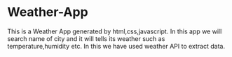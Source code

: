 # Weather-App
This is a Weather App generated by html,css,javascript.
In this app we will search name of city and it will tells its weather such as temperature,humidity etc.
In this we have used weather API to extract data.
